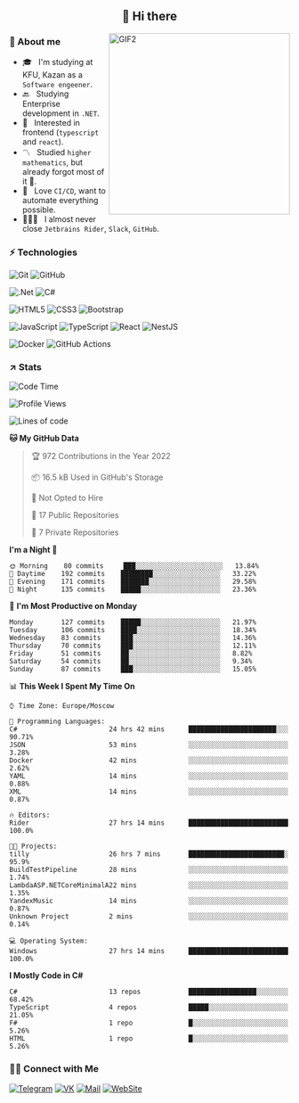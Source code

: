 <h2 align="center">👋 Hi there</h1>
<img align="right" alt="GIF2" src="https://user-images.githubusercontent.com/77479370/183249372-b46e9216-d622-4f3a-ad67-84b1a2c3049c.gif" width="325"/>


<h3>🧐 About me</h3>

- 🎓 &nbsp; I'm studying at KFU, Kazan as a `Software engeener`.
- 🔙 &nbsp; Studying Enterprise development in `.NET`.
- 💠 &nbsp; Interested in frontend (`typescript` and `react`).
- 〽️ &nbsp; Studied `higher mathematics`, but already forgot most of it 🤪.
- 💚 &nbsp; Love `CI/CD`, want to automate everything possible.
- 👨🏻‍💻 &nbsp; I almost never close `Jetbrains Rider`, `Slack`, `GitHub`. 


<h3>⚡ Technologies</h3>

![Git](https://img.shields.io/badge/git-%23F05033.svg?style=for-the-badge&logo=git&logoColor=white)
![GitHub](https://img.shields.io/badge/GitHub-100000?style=for-the-badge&logo=github&logoColor=white)

![.Net](https://img.shields.io/badge/.NET-5C2D91?style=for-the-badge&logo=.net&logoColor=white)
![C#](https://img.shields.io/badge/c%23-%23239120.svg?style=for-the-badge&logo=c-sharp&logoColor=white)

![HTML5](https://img.shields.io/badge/html5-%23E34F26.svg?style=for-the-badge&logo=html5&logoColor=white)
![CSS3](https://img.shields.io/badge/css3-%231572B6.svg?style=for-the-badge&logo=css3&logoColor=white)
![Bootstrap](https://img.shields.io/badge/Bootstrap-563D7C?style=for-the-badge&logo=bootstrap&logoColor=white)

![JavaScript](https://img.shields.io/badge/javascript-%23323330.svg?style=for-the-badge&logo=javascript&logoColor=%23F7DF1E)
![TypeScript](https://img.shields.io/badge/typescript-%23007ACC.svg?style=for-the-badge&logo=typescript&logoColor=white)
![React](https://img.shields.io/badge/react-%2320232a.svg?style=for-the-badge&logo=react&logoColor=%2361DAFB)
![NestJS](https://img.shields.io/badge/nestjs-E0234E?style=for-the-badge&logo=nestjs&logoColor=white)

![Docker](https://img.shields.io/badge/docker-%230db7ed.svg?style=for-the-badge&logo=docker&logoColor=white)
![GitHub Actions](https://img.shields.io/badge/github%20actions-%232671E5.svg?style=for-the-badge&logo=githubactions&logoColor=white)


<h3>↗️ Stats</h3>


<!--START_SECTION:waka-->
![Code Time](http://img.shields.io/badge/Code%20Time-483%20hrs%2026%20mins-blue)

![Profile Views](http://img.shields.io/badge/Profile%20Views-2-blue)

![Lines of code](https://img.shields.io/badge/From%20Hello%20World%20I%27ve%20Written-480%20Thousand%20lines%20of%20code-blue)

**🐱 My GitHub Data** 

> 🏆 972 Contributions in the Year 2022
 > 
> 📦 16.5 kB Used in GitHub's Storage 
 > 
> 🚫 Not Opted to Hire
 > 
> 📜 17 Public Repositories 
 > 
> 🔑 7 Private Repositories  
 > 
**I'm a Night 🦉** 

```text
🌞 Morning    80 commits     ███░░░░░░░░░░░░░░░░░░░░░░   13.84% 
🌆 Daytime    192 commits    ████████░░░░░░░░░░░░░░░░░   33.22% 
🌃 Evening    171 commits    ███████░░░░░░░░░░░░░░░░░░   29.58% 
🌙 Night      135 commits    █████░░░░░░░░░░░░░░░░░░░░   23.36%

```
📅 **I'm Most Productive on Monday** 

```text
Monday       127 commits    █████░░░░░░░░░░░░░░░░░░░░   21.97% 
Tuesday      106 commits    ████░░░░░░░░░░░░░░░░░░░░░   18.34% 
Wednesday    83 commits     ███░░░░░░░░░░░░░░░░░░░░░░   14.36% 
Thursday     70 commits     ███░░░░░░░░░░░░░░░░░░░░░░   12.11% 
Friday       51 commits     ██░░░░░░░░░░░░░░░░░░░░░░░   8.82% 
Saturday     54 commits     ██░░░░░░░░░░░░░░░░░░░░░░░   9.34% 
Sunday       87 commits     ███░░░░░░░░░░░░░░░░░░░░░░   15.05%

```


📊 **This Week I Spent My Time On** 

```text
⌚︎ Time Zone: Europe/Moscow

💬 Programming Languages: 
C#                       24 hrs 42 mins      ██████████████████████░░░   90.71% 
JSON                     53 mins             ░░░░░░░░░░░░░░░░░░░░░░░░░   3.28% 
Docker                   42 mins             ░░░░░░░░░░░░░░░░░░░░░░░░░   2.62% 
YAML                     14 mins             ░░░░░░░░░░░░░░░░░░░░░░░░░   0.88% 
XML                      14 mins             ░░░░░░░░░░░░░░░░░░░░░░░░░   0.87%

🔥 Editors: 
Rider                    27 hrs 14 mins      █████████████████████████   100.0%

🐱‍💻 Projects: 
tilly                    26 hrs 7 mins       ████████████████████████░   95.9% 
BuildTestPipeline        28 mins             ░░░░░░░░░░░░░░░░░░░░░░░░░   1.74% 
LambdaASP.NETCoreMinimalA22 mins             ░░░░░░░░░░░░░░░░░░░░░░░░░   1.35% 
YandexMusic              14 mins             ░░░░░░░░░░░░░░░░░░░░░░░░░   0.87% 
Unknown Project          2 mins              ░░░░░░░░░░░░░░░░░░░░░░░░░   0.14%

💻 Operating System: 
Windows                  27 hrs 14 mins      █████████████████████████   100.0%

```

**I Mostly Code in C#** 

```text
C#                       13 repos            █████████████████░░░░░░░░   68.42% 
TypeScript               4 repos             █████░░░░░░░░░░░░░░░░░░░░   21.05% 
F#                       1 repo              █░░░░░░░░░░░░░░░░░░░░░░░░   5.26% 
HTML                     1 repo              █░░░░░░░░░░░░░░░░░░░░░░░░   5.26%

```



<!--END_SECTION:waka-->


<h3> 🤝🏻 Connect with Me </h3>

[![Telegram](https://img.shields.io/badge/Telegram-2CA5E0?style=for-the-badge&logo=telegram&logoColor=white)](https://t.me/ASLipatov)
[![VK](https://img.shields.io/badge/вконтакте-%232E87FB.svg?&style=for-the-badge&logo=vk&logoColor=white)](https://vk.com/lipatov.alexander)
[![Mail](https://img.shields.io/badge/Email-red?&style=for-the-badge&logo=Mail.Ru)](mailto:lipatov.work@bk.ru)
[![WebSite](https://img.shields.io/badge/-lipatovalexander.github.io-green?style=for-the-badge)](https://lipatovalexander.github.io)

